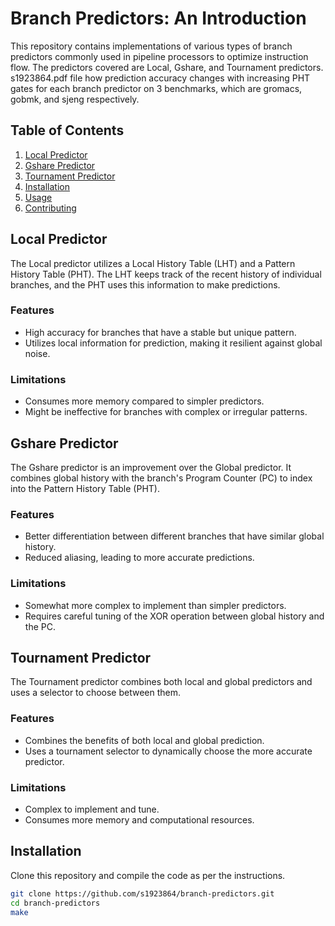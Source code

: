 # Branch Predictors: An Introduction

This repository contains implementations of various types of branch predictors commonly used in pipeline processors to optimize instruction flow. The predictors covered are Local, Gshare, and Tournament predictors. s1923864.pdf file how prediction accuracy changes with increasing PHT gates for each branch predictor on 3 benchmarks, which are gromacs, gobmk, and sjeng respectively. 

## Table of Contents

1. [Local Predictor](#local-predictor)
2. [Gshare Predictor](#gshare-predictor)
3. [Tournament Predictor](#tournament-predictor)
4. [Installation](#installation)
5. [Usage](#usage)
6. [Contributing](#contributing)

## Local Predictor

The Local predictor utilizes a Local History Table (LHT) and a Pattern History Table (PHT). The LHT keeps track of the recent history of individual branches, and the PHT uses this information to make predictions.

### Features
- High accuracy for branches that have a stable but unique pattern.
- Utilizes local information for prediction, making it resilient against global noise.

### Limitations
- Consumes more memory compared to simpler predictors.
- Might be ineffective for branches with complex or irregular patterns.

## Gshare Predictor

The Gshare predictor is an improvement over the Global predictor. It combines global history with the branch's Program Counter (PC) to index into the Pattern History Table (PHT).

### Features
- Better differentiation between different branches that have similar global history.
- Reduced aliasing, leading to more accurate predictions.

### Limitations
- Somewhat more complex to implement than simpler predictors.
- Requires careful tuning of the XOR operation between global history and the PC.

## Tournament Predictor

The Tournament predictor combines both local and global predictors and uses a selector to choose between them.

### Features
- Combines the benefits of both local and global prediction.
- Uses a tournament selector to dynamically choose the more accurate predictor.

### Limitations
- Complex to implement and tune.
- Consumes more memory and computational resources.

## Installation

Clone this repository and compile the code as per the instructions.

```bash
git clone https://github.com/s1923864/branch-predictors.git
cd branch-predictors
make
